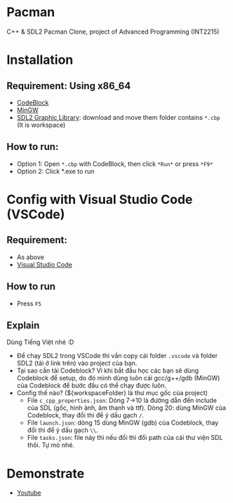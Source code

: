 # Pacman
C++ & SDL2 Pacman Clone, project of Advanced Programming (INT2215)

# Installation

## Requirement: **Using x86_64**
  * [CodeBlock](https://sourceforge.net/projects/codeblocks/)
  * [MinGW](https://sourceforge.net/projects/mingw-w64/files/Toolchains%20targetting%20Win32/Personal%20Builds/mingw-builds/installer/mingw-w64-install.exe/download)
  * [SDL2 Graphic Library](https://drive.google.com/drive/folders/1mjlb9ViC-MPrLuh3Q5_GcDl1UzFN3Wtx?usp=sharing): download and move them folder contains `*.cbp` (It is workspace)
 
## How to run:
  * Option 1: Open `*.cbp` with CodeBlock, then click `*Run*` or press `*F9*`
  * Option 2: Click *.exe to run

# Config with Visual Studio Code (VSCode)

## Requirement:
* As above
* [Visual Studio Code](https://code.visualstudio.com/download)

## How to run
* Press `F5`

## Explain

Dùng Tiếng Việt nhé :D
* Để chạy SDL2 trong VSCode thì vần copy cái folder `.vscode` và folder SDL2 (tải ở link trên) vào project của bạn.
* Tại sao cần tải Codeblock? Vì khi bắt đầu học các bạn sẽ dùng Codeblock để setup, do đó mình dùng luôn cái gcc/g++/gdb (MinGW) của Codeblock để bước đầu có thể chạy được luôn.
* Config thế nào? (${workspaceFolder} là thư mục gốc của project)
	* File `c_cpp_properties.json`: Dòng 7->10 là đường dẫn đến include của SDL (gốc, hình ảnh, âm thanh và ttf). Dòng 20: dùng MinGW của Codeblock, thay đổi thì để ý dấu gạch `/`.
	* File `launch.json`: dòng 15 dùng MinGW (gdb) của Codeblock, thay đổi thì để ý dấu gạch `\\`. 
	* File `tasks.json`: file này thì nếu đổi thì đổi path của cái thư viện SDL thôi. Tự mò nhé.
	
	
# Demonstrate
- [Youtube](https://youtu.be/uUaygTeQNYE)

